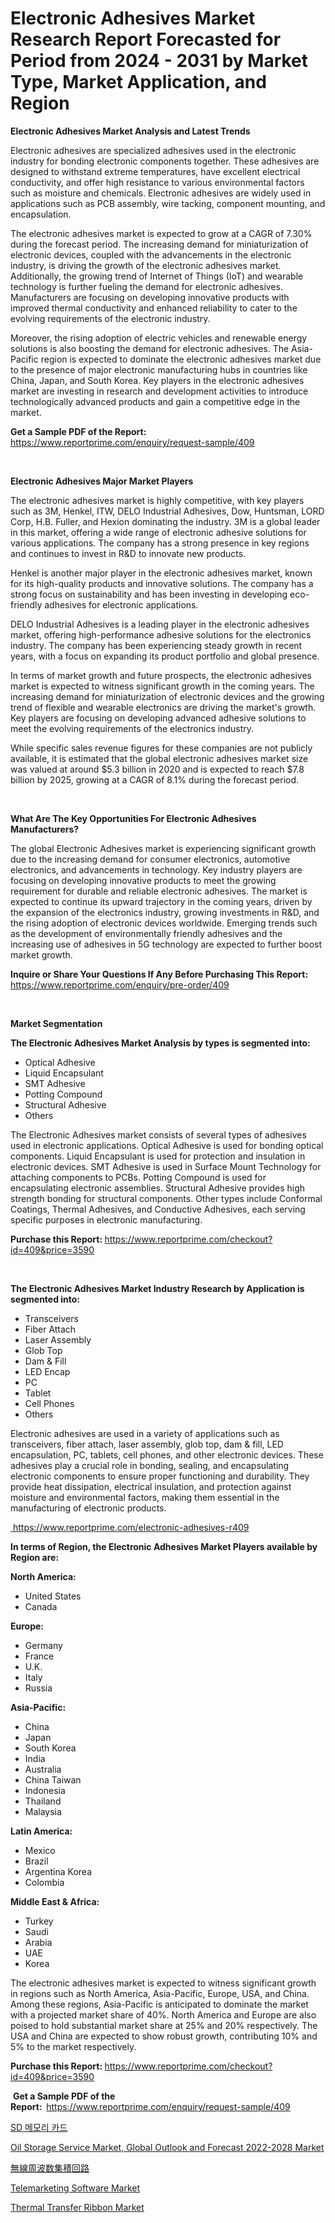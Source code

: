 <p><h1>Electronic Adhesives Market Research Report Forecasted for Period from 2024 -  2031 by Market Type, Market Application, and Region</h1></p><p><strong>Electronic Adhesives Market Analysis and Latest Trends</strong></p>
<p><p>Electronic adhesives are specialized adhesives used in the electronic industry for bonding electronic components together. These adhesives are designed to withstand extreme temperatures, have excellent electrical conductivity, and offer high resistance to various environmental factors such as moisture and chemicals. Electronic adhesives are widely used in applications such as PCB assembly, wire tacking, component mounting, and encapsulation.</p><p>The electronic adhesives market is expected to grow at a CAGR of 7.30% during the forecast period. The increasing demand for miniaturization of electronic devices, coupled with the advancements in the electronic industry, is driving the growth of the electronic adhesives market. Additionally, the growing trend of Internet of Things (IoT) and wearable technology is further fueling the demand for electronic adhesives. Manufacturers are focusing on developing innovative products with improved thermal conductivity and enhanced reliability to cater to the evolving requirements of the electronic industry.</p><p>Moreover, the rising adoption of electric vehicles and renewable energy solutions is also boosting the demand for electronic adhesives. The Asia-Pacific region is expected to dominate the electronic adhesives market due to the presence of major electronic manufacturing hubs in countries like China, Japan, and South Korea. Key players in the electronic adhesives market are investing in research and development activities to introduce technologically advanced products and gain a competitive edge in the market.</p></p>
<p><strong>Get a Sample PDF of the Report:&nbsp;</strong> <a href="https://www.reportprime.com/enquiry/request-sample/409">https://www.reportprime.com/enquiry/request-sample/409</a></p>
<p>&nbsp;</p>
<p><strong>Electronic Adhesives Major Market Players</strong></p>
<p><p>The electronic adhesives market is highly competitive, with key players such as 3M, Henkel, ITW, DELO Industrial Adhesives, Dow, Huntsman, LORD Corp, H.B. Fuller, and Hexion dominating the industry. 3M is a global leader in this market, offering a wide range of electronic adhesive solutions for various applications. The company has a strong presence in key regions and continues to invest in R&D to innovate new products.</p><p>Henkel is another major player in the electronic adhesives market, known for its high-quality products and innovative solutions. The company has a strong focus on sustainability and has been investing in developing eco-friendly adhesives for electronic applications.</p><p>DELO Industrial Adhesives is a leading player in the electronic adhesives market, offering high-performance adhesive solutions for the electronics industry. The company has been experiencing steady growth in recent years, with a focus on expanding its product portfolio and global presence.</p><p>In terms of market growth and future prospects, the electronic adhesives market is expected to witness significant growth in the coming years. The increasing demand for miniaturization of electronic devices and the growing trend of flexible and wearable electronics are driving the market's growth. Key players are focusing on developing advanced adhesive solutions to meet the evolving requirements of the electronics industry.</p><p>While specific sales revenue figures for these companies are not publicly available, it is estimated that the global electronic adhesives market size was valued at around $5.3 billion in 2020 and is expected to reach $7.8 billion by 2025, growing at a CAGR of 8.1% during the forecast period.</p></p>
<p>&nbsp;</p>
<p><strong>What Are The Key Opportunities For Electronic Adhesives Manufacturers?</strong></p>
<p><p>The global Electronic Adhesives market is experiencing significant growth due to the increasing demand for consumer electronics, automotive electronics, and advancements in technology. Key industry players are focusing on developing innovative products to meet the growing requirement for durable and reliable electronic adhesives. The market is expected to continue its upward trajectory in the coming years, driven by the expansion of the electronics industry, growing investments in R&D, and the rising adoption of electronic devices worldwide. Emerging trends such as the development of environmentally friendly adhesives and the increasing use of adhesives in 5G technology are expected to further boost market growth.</p></p>
<p><strong>Inquire or Share Your Questions If Any Before Purchasing This Report:</strong> <a href="https://www.reportprime.com/enquiry/pre-order/409">https://www.reportprime.com/enquiry/pre-order/409</a></p>
<p>&nbsp;</p>
<p><strong>Market Segmentation</strong></p>
<p><strong>The Electronic Adhesives Market Analysis by types is segmented into:</strong></p>
<p><ul><li>Optical Adhesive</li><li>Liquid Encapsulant</li><li>SMT Adhesive</li><li>Potting Compound</li><li>Structural Adhesive</li><li>Others</li></ul></p>
<p><p>The Electronic Adhesives market consists of several types of adhesives used in electronic applications. Optical Adhesive is used for bonding optical components. Liquid Encapsulant is used for protection and insulation in electronic devices. SMT Adhesive is used in Surface Mount Technology for attaching components to PCBs. Potting Compound is used for encapsulating electronic assemblies. Structural Adhesive provides high strength bonding for structural components. Other types include Conformal Coatings, Thermal Adhesives, and Conductive Adhesives, each serving specific purposes in electronic manufacturing.</p></p>
<p><strong>Purchase this Report:&nbsp;</strong><a href="https://www.reportprime.com/checkout?id=409&price=3590">https://www.reportprime.com/checkout?id=409&price=3590</a></p>
<p>&nbsp;</p>
<p><strong>The Electronic Adhesives Market Industry Research by Application is segmented into:</strong></p>
<p><ul><li>Transceivers</li><li>Fiber Attach</li><li>Laser Assembly</li><li>Glob Top</li><li>Dam & Fill</li><li>LED Encap</li><li>PC</li><li>Tablet</li><li>Cell Phones</li><li>Others</li></ul></p>
<p><p>Electronic adhesives are used in a variety of applications such as transceivers, fiber attach, laser assembly, glob top, dam & fill, LED encapsulation, PC, tablets, cell phones, and other electronic devices. These adhesives play a crucial role in bonding, sealing, and encapsulating electronic components to ensure proper functioning and durability. They provide heat dissipation, electrical insulation, and protection against moisture and environmental factors, making them essential in the manufacturing of electronic products.</p></p>
<p><a href="https://www.reportprime.com/electronic-adhesives-r409">&nbsp;https://www.reportprime.com/electronic-adhesives-r409</a></p>
<p><strong>In terms of Region, the Electronic Adhesives Market Players available by Region are:</strong></p>
<p>
    <p> <strong> North America: </strong>
        <ul>
            <li>United States</li>
            <li>Canada</li>
        </ul>
        </p> 
    <p> <strong> Europe: </strong>
        <ul>
            <li>Germany</li>
            <li>France</li>
            <li>U.K.</li>
            <li>Italy</li>
            <li>Russia</li>
        </ul>
        </p> 
    <p> <strong> Asia-Pacific: </strong>
        <ul>
            <li>China</li>
            <li>Japan</li>
            <li>South Korea</li>
            <li>India</li>
            <li>Australia</li>
            <li>China Taiwan</li>
            <li>Indonesia</li>
            <li>Thailand</li>
            <li>Malaysia</li>
        </ul>
        </p> 
    <p> <strong> Latin America: </strong>
        <ul>
            <li>Mexico</li>
            <li>Brazil</li>
            <li>Argentina Korea</li>
            <li>Colombia</li>
        </ul>
        </p> 
    <p> <strong> Middle East & Africa: </strong>
        <ul>
            <li>Turkey</li>
            <li>Saudi</li>
            <li>Arabia</li>
            <li>UAE</li>
            <li>Korea</li>
        </ul>
    </p>
    </p>
<p><p>The electronic adhesives market is expected to witness significant growth in regions such as North America, Asia-Pacific, Europe, USA, and China. Among these regions, Asia-Pacific is anticipated to dominate the market with a projected market share of 40%. North America and Europe are also poised to hold substantial market share at 25% and 20% respectively. The USA and China are expected to show robust growth, contributing 10% and 5% to the market respectively.</p></p>
<p><strong>Purchase this Report: </strong><a href="https://www.reportprime.com/checkout?id=409&price=3590">https://www.reportprime.com/checkout?id=409&price=3590</a></p>
<p>&nbsp;<strong>Get a Sample PDF of the Report:&nbsp;&nbsp;</strong><a href="https://www.reportprime.com/enquiry/request-sample/409">https://www.reportprime.com/enquiry/request-sample/409</a></p>
<p><strong></strong></p>
<p><p><a href="https://medium.com/@randyhuel1979/%EA%B8%80%EB%A1%9C%EB%B2%8C-sd-%EB%A9%94%EB%AA%A8%EB%A6%AC-%EC%B9%B4%EB%93%9C-%EC%8B%9C%EC%9E%A5-%ED%98%84%ED%99%A9-2024-2031-%EB%B0%8F-%EC%A7%80%EC%97%AD-%EC%A0%9C%ED%92%88-%EB%B0%8F-%EC%B5%9C%EC%A2%85-%EC%82%AC%EC%9A%A9%EB%B3%84-%EC%98%88%EC%B8%A1-a363ea97b031">SD 메모리 카드</a></p><p><a href="https://medium.com/@lottierunte1948/global-oil-storage-service-market-global-outlook-and-forecast-2022-2028-market-focus-on-04d4bd0cbc74">Oil Storage Service Market, Global Outlook and Forecast 2022-2028 Market</a></p><p><a href="https://medium.com/@kelscdowell78456/%E3%83%A9%E3%82%B8%E3%82%AA%E5%91%A8%E6%B3%A2%E6%95%B0%E9%9B%86%E7%A9%8D%E5%9B%9E%E8%B7%AF%E6%A5%AD%E7%95%8C%E3%81%AE%E6%B4%9E%E5%AF%9F-2031%E5%B9%B4%E3%81%BE%E3%81%A7%E3%81%AE%E5%B8%82%E5%A0%B4%E3%81%AE%E8%B2%A1%E5%8B%99%E7%8A%B6%E6%B3%81-%E5%B8%82%E5%A0%B4%E8%A6%8F%E6%A8%A1-%E3%81%8A%E3%82%88%E3%81%B3%E5%8F%8E%E7%9B%8A%E5%88%86%E6%9E%90-e67fcb8c695c">無線周波数集積回路</a></p><p><a href="https://issuu.com/reportprime-2/docs/telemarketing-software-market-size-2030.pptx">Telemarketing Software Market</a></p><p><a href="https://github.com/pennyaldbrittonh658/Market-Research-Report-List-1/blob/main/thermal-transfer-ribbon-market.md">Thermal Transfer Ribbon Market</a></p></p>